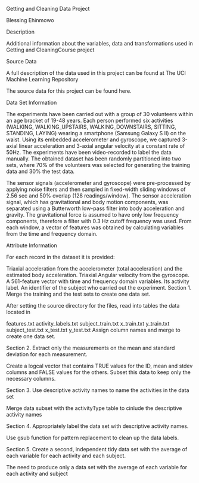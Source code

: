 
Getting and Cleaning Data Project

Blessing Ehinmowo

Description

Additional information about the variables, data and transformations used in Getting and CleaningCourse project

Source Data

A full description of the data used in this project can be found at The UCI Machine Learning Repository

The source data for this project can be found here.

Data Set Information

The experiments have been carried out with a group of 30 volunteers within an age bracket of 19-48 years. Each person performed six activities (WALKING, WALKING_UPSTAIRS, WALKING_DOWNSTAIRS, SITTING, STANDING, LAYING) wearing a smartphone (Samsung Galaxy S II) on the waist. Using its embedded accelerometer and gyroscope, we captured 3-axial linear acceleration and 3-axial angular velocity at a constant rate of 50Hz. The experiments have been video-recorded to label the data manually. The obtained dataset has been randomly partitioned into two sets, where 70% of the volunteers was selected for generating the training data and 30% the test data.

The sensor signals (accelerometer and gyroscope) were pre-processed by applying noise filters and then sampled in fixed-width sliding windows of 2.56 sec and 50% overlap (128 readings/window). The sensor acceleration signal, which has gravitational and body motion components, was separated using a Butterworth low-pass filter into body acceleration and gravity. The gravitational force is assumed to have only low frequency components, therefore a filter with 0.3 Hz cutoff frequency was used. From each window, a vector of features was obtained by calculating variables from the time and frequency domain.

Attribute Information

For each record in the dataset it is provided:

Triaxial acceleration from the accelerometer (total acceleration) and the estimated body acceleration.
Triaxial Angular velocity from the gyroscope.
A 561-feature vector with time and frequency domain variables.
Its activity label.
An identifier of the subject who carried out the experiment.
Section 1. Merge the training and the test sets to create one data set.

After setting the source directory for the files, read into tables the data located in

features.txt
activity_labels.txt
subject_train.txt
x_train.txt
y_train.txt
subject_test.txt
x_test.txt
y_test.txt
Assign column names and merge to create one data set.

Section 2. Extract only the measurements on the mean and standard deviation for each measurement.

Create a logcal vector that contains TRUE values for the ID, mean and stdev columns and FALSE values for the others. Subset this data to keep only the necessary columns.

Section 3. Use descriptive activity names to name the activities in the data set

Merge data subset with the activityType table to cinlude the descriptive activity names

Section 4. Appropriately label the data set with descriptive activity names.

Use gsub function for pattern replacement to clean up the data labels.

Section 5. Create a second, independent tidy data set with the average of each variable for each activity and each subject.

The need to produce only a data set with the average of each variable for each activity and subject
